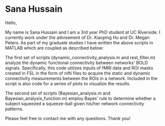 # Sana Hussain

Hello,

My name is Sana Hussain and I am a 3rd year PhD student at UC Riverside.  I currently work under the advisement of Dr. Xiaoping Hu and Dr. Megan Peters.  As part of my graduate studies I have written the above scripts in MATLAB which are coupled as described below:

The first set of scripts (dynamic_connectivity_analysis.m and rest_filter.m) analyze the dynamic functional connectivity between networks' BOLD signals.  Specifically, this code utilizes inputs of fMRI data and ROI masks created in FSL in the form of nifti files to acquire the static and dynamic connectivity measurements between the ROIs in a network.  Included in the script is also code for a series of plots to visualize the results.

The second set of scripts (Bayesian_analysis.m and Bayesian_analysis_function.m) employ Bayes' rule to determine whether a subject squeezed a squeeze-ball given his/her network connectivity patterns.

Please feel free to contact me with any questions. Thank you!
